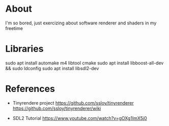 # About

  I'm so bored, just exercizing about software renderer and shaders in my freetime


# Libraries

  sudo apt install automake m4 libtool cmake
  sudo apt install libboost-all-dev && sudo ldconfig
  sudo apt install libsdl2-dev


# References

  - Tinyrendere project
    https://github.com/ssloy/tinyrenderer
    https://github.com/ssloy/tinyrenderer/wiki

  - SDL2 Tutorial
    https://www.youtube.com/watch?v=gOXg1ImX5j0

      

